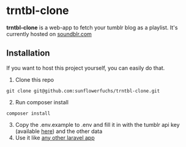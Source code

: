 trntbl-clone
======
**trntbl-clone** is a web-app to fetch your tumblr blog as a playlist.
It's currently hosted on [soundblr.com](https://soundblr.com)

## Installation
If you want to host this project yourself, you can easily do that.

1. Clone this repo 
```
git clone git@github.com:sunflowerfuchs/trntbl-clone.git
```
2. Run composer install
```
composer install
```
3. Copy the .env.example to .env and fill it in with the tumblr api key (available [here](http://www.tumblr.com/oauth/apps)) and the other data
4. Use it like [any other laravel app](https://laravel.com/docs/5.8/installation)
